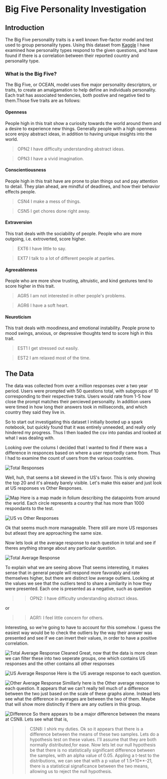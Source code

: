 # Big Five Personality Investigation
## Introduction
The Big Five personality traits is a well known five-factor model and test used to group personality types. Using this dataset from [Kaggle](https://www.kaggle.com/tunguz/big-five-personality-test?select=IPIP-FFM-data-8Nov2018) I have  examined how personality types respond to the given questions, and have found if there is a correlation between their reported country and personality type.

### What is the Big Five?
The Big Five, or OCEAN, model uses five major personality descriptors, or traits, to create an amalgamation to help define an individuals personality. Each trait has associated tendencies, both postive and negative tied to them.Those five traits are as follows:

#### Openness
People high in this trait show a curiosity towards the world around them and a desire to experience new things. Generally people with a high openness score enjoy abstract ideas, in addition to having unique insights into the world.
>OPN2	I have difficulty understanding abstract ideas.

>OPN3	I have a vivid imagination.

#### Conscientiousness
People high in this trait have are prone to plan things out and pay attention to detail. They plan ahead, are mindful of deadlines, and how their behavior effects people.
>CSN4	I make a mess of things.

>CSN5	I get chores done right away.

#### Extraversion
This trait deals with the sociability of people. People who are more outgoing, i.e. extroverted, score higher.
>EXT6	I have little to say.

>EXT7	I talk to a lot of different people at parties.

#### Agreeableness 
People who are more show trusting, altruistic, and kind gestures tend to score higher in this trait.
>AGR5	I am not interested in other people's problems.

>AGR6	I have a soft heart.

#### Neuroticism
This trait deals with moodiness,and emotional instability. People prone to mood swings, anxious, or depressive thoughts tend to score high in this trait.
>EST1	I get stressed out easily.

>EST2	I am relaxed most of the time.

## The Data
The data was collected from over a million responses over a two year period. Users were prompted with 50 questions total, with subgroups of 10 corresponding to their respective traits. Users would rate from 1-5 how close the prompt matches their percieved personality. In addition users were timed in how long their answers took in milliseconds, and which country they said they live in.

So to start out investigating this dataset I initially booted up a spark notebook, but quickly found that it was entirely unneeded, and really only hindered my progress. Thus I then loaded the csv into pandas and looked at what I was dealing with. 

Looking over the colums I decided that I wanted to find if there was a difference in responces based on where a user reportedly came from. Thus I had to examine the count of users from the various countries.

![Total Responses](/Images/TotalResp.png)

Well, huh, that seems a bit skewed in the US's favor. This is only showing the top 20 and it's already barely visible. Let's make this eaiser and just look at US responses vs Other Responses.

![Map](/Images/Map.png)
Here is a map made in folium describing the datapoints from around the world. Each circle represents a country that has more than 1000 respondants to the test.

![US vs Other Responses](/Images/SplitResponse.png)

Ok that seems much more manageable. There still are more US responses but atleast they are approaching the same size.

Now lets look at the average response to each question in total and see if theres anything strange about any particular question.

![Total Average Response](/Images/UnfilterCorr.png)

To explain what we are seeing above
That seems interesting, it makes sense that in general people will respond more favorably and rate themselves higher, but there are distinct low average outliers. Looking at the values we see that the outliers tend to share a similarity in how they were presented. Each one is presented as a negative, such as question

>>OPN2: I have difficulty understanding abstract ideas.

or

>>AGR1: I feel little concern for others.

Interesting, so we're going to have to account for this somehow. I guess the easiest way would be to check the outliers by the way their answer was presented and see if we can invert their values, in order to have a positive correlation.

![Total Average Response Cleaned](/Images/TotalCorr.png)
Great, now that the data is more clean we can filter these into two seperate groups, one which contains US responses and the other contains all other responses

![US Average Response](/Images/USCorr.png)
Here is the US average response to each question.

![Other Average Response](/Images/NotUSCor.png)
Simillarly here is the Other average response to each question. It appears that we can't really tell much of a difference between the two just based on the scale of these graphs alone. Instead lets see what the difference in averages are between the two of them. Maybe that will show more distinctly if there are any outliers in this group.


![Difference](/Images/MeanCorr.png)
So there appears to be a major difference between the means at CSN8. Lets see what that is,
>> CSN8: I shirk my duties.
Ok so it appears that there is a difference between the means of these two samples. Lets do a hypothesis test on these values. I'll assume that they are both normally distributed,for ease. Now lets let our null hypothesis be that there is no statistically significant difference between the samples, with an alpha value of 0.05. Appling a t-test to the distributions, we can see that with a p value of 1.5*10**-21, there is a statistical signaficance between the two means, allowing us to reject the null hypothesis.





